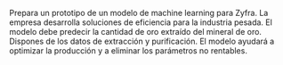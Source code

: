 Prepara un prototipo de un modelo de machine learning para Zyfra. La empresa desarrolla soluciones de eficiencia para la industria pesada.
El modelo debe predecir la cantidad de oro extraído del mineral de oro. Dispones de los datos de extracción y purificación.
El modelo ayudará a optimizar la producción y a eliminar los parámetros no rentables.
